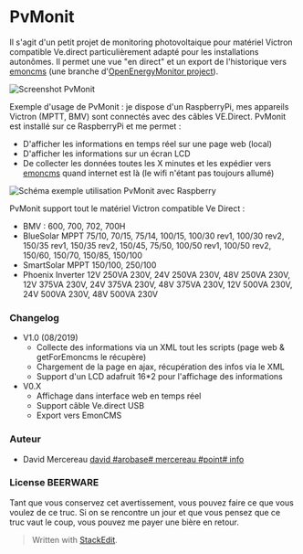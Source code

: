 # PvMonit

Il s'agit d'un petit projet de monitoring photovoltaique pour matériel Victron compatible Ve.direct particulièrement adapté pour les installations autonômes. Il permet une vue "en direct" et un export de l'historique vers [emoncms](https://openenergymonitor.org/emon/emoncms) (une branche d'[OpenEnergyMonitor project](http://openenergymonitor.org)).

![Screenshot PvMonit](http://david.mercereau.info/wp-content/uploads/2016/11/banPvMonit.jpeg) 
 
Exemple d'usage de PvMonit : je dispose d'un RaspberryPi, mes appareils Victron (MPTT, BMV) sont connectés avec des câbles VE.Direct. PvMonit est installé sur ce RaspberryPi et me permet : 

  - D'afficher les informations en temps réel sur une page web (local)
  - D'afficher les informations sur un écran LCD
  - De collecter les données toutes les X minutes et les expédier vers [emoncms](https://openenergymonitor.org/emon/node/90) quand internet est là (le wifi n'étant pas toujours allumé)

![Schéma exemple utilisation PvMonit avec Raspberry](https://david.mercereau.info/wp-content/uploads/2019/10/PvMonitV1_USB.png)

PvMonit support tout le matériel Victron compatible Ve Direct : 

  - BMV : 600, 700, 702, 700H
  - BlueSolar MPPT 75/10, 70/15, 75/14, 100/15, 100/30 rev1, 100/30 rev2, 150/35 rev1, 150/35 rev2, 150/45, 75/50, 100/50 rev1, 100/50 rev2, 150/60, 150/70, 150/85, 150/100
  - SmartSolar MPPT 150/100,  250/100
  - Phoenix Inverter 12V 250VA 230V, 24V 250VA 230V, 48V 250VA 230V, 12V 375VA 230V, 24V 375VA 230V, 48V 375VA 230V, 12V 500VA 230V, 24V 500VA 230V, 48V 500VA 230V

### Changelog

  * V1.0 (08/2019)
	* Collecte des informations via un XML tout les scripts (page web & getForEmoncms le récupère)
	* Chargement de la page en ajax, récupération des infos via le XML
	* Support d'un LCD adafruit 16*2 pour l'affichage des informations
  * V0.X
	  * Affichage dans interface web en temps réel
	  * Support câble Ve.direct USB 
	  * Export vers EmonCMS

### Auteur

  - David Mercereau [david #arobase# mercereau #point# info](http://david.mercereau.info/contact/)

### License BEERWARE

Tant que vous conservez cet avertissement, vous pouvez faire ce que vous voulez de ce truc. Si on se rencontre un jour et que vous pensez que ce truc vaut le coup, vous pouvez me payer une bière en retour. 

> Written with [StackEdit](https://stackedit.io/).





